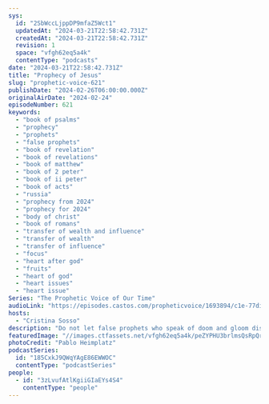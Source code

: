 ```yaml
---
sys:
  id: "2SbWccLjppDP9mfaZ5Wct1"
  updatedAt: "2024-03-21T22:58:42.731Z"
  createdAt: "2024-03-21T22:58:42.731Z"
  revision: 1
  space: "vfgh62eq5a4k"
  contentType: "podcasts"
date: "2024-03-21T22:58:42.731Z"
title: "Prophecy of Jesus"
slug: "prophetic-voice-621"
publishDate: "2024-02-26T06:00:00.000Z"
originalAirDate: "2024-02-24"
episodeNumber: 621
keywords:
  - "book of psalms"
  - "prophecy"
  - "prophets"
  - "false prophets"
  - "book of revelation"
  - "book of revelations"
  - "book of matthew"
  - "book of 2 peter"
  - "book of ii peter"
  - "book of acts"
  - "russia"
  - "prophecy from 2024"
  - "prophecy for 2024"
  - "body of christ"
  - "book of romans"
  - "transfer of wealth and influence"
  - "transfer of wealth"
  - "transfer of influence"
  - "focus"
  - "heart after god"
  - "fruits"
  - "heart of god"
  - "heart issues"
  - "heart issue"
Series: "The Prophetic Voice of Our Time"
audioLink: "https://episodes.castos.com/propheticvoice/1693894/c1e-77di4q71oc28q8o-8m7k01vgf8xv-clx3us.mp3?_gl=1*xhs930*_gcl_au*MTc3ODk1Mzc0Mi4xNzEwNzc3NjI3"
hosts:
  - "Cristina Sosso"
description: "Do not let false prophets who speak of doom and gloom distract you. We need discernment regarding the prophecies that are being released. It says in the Bible that many false prophets and teachers will appear, and that many will be deceived, so we must keep watch. Remember that we know them by their fruits. What are their hearts? What is their focus? Do they reflect the will of God and have a heart after Him? In a similar way, we must also review our own hearts and focus. We must ensure that we are in line with the will of God, always seeking Him and His presence."
featuredImage: "//images.ctfassets.net/vfgh62eq5a4k/peZYPHU3brlmsQsRpQryR/6a2934ca12880b8ddea364b1fdafec16/pablo-heimplatz-EAvS-4KnGrk-unsplash__1_.jpg"
photoCredit: "Pablo Heimplatz"
podcastSeries:
  id: "185CxkJ9QWqYAgE86EWWOC"
  contentType: "podcastSeries"
people:
  - id: "3zLvufAtlKgiiGIaEYs4S4"
    contentType: "people"
---
```

